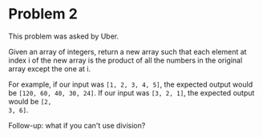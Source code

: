 # Problem 2

This problem was asked by Uber.

Given an array of integers, return a new array such that each element at index i of the new array is the product of all the numbers in the original array except the one at i.

For example, if our input was <code>[1, 2, 3, 4, 5]</code>, the expected output would be <code>[120, 60, 40, 30, 24]</code>. If our input was <code>[3, 2, 1]</code>, the expected output would be <code>[2, 3, 6]</code>.

Follow-up: what if you can't use division?
